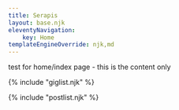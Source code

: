 ```yaml
---
title: Serapis
layout: base.njk
eleventyNavigation: 
    key: Home
templateEngineOverride: njk,md
---
```


test for home/index page - this is the content only

{% include "giglist.njk" %}

{% include "postlist.njk" %}